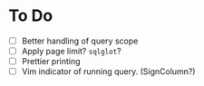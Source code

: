 # To Do

- [ ] Better handling of query scope
- [ ] Apply page limit? `sqlglot`?
- [ ] Prettier printing
- [ ] Vim indicator of running query. (SignColumn?)
